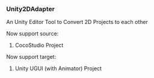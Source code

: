 ### Unity2DAdapter

An Unity Editor Tool to Convert 2D Projects to each other

Now support source:

1. CocoStudio Project

Now support target:

1. Unity UGUI (with Animator) Project


